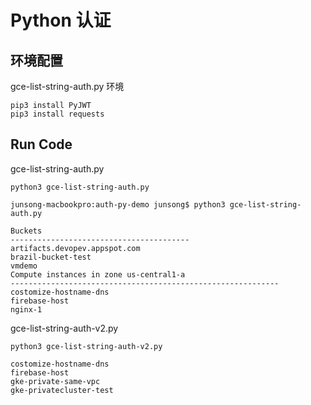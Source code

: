# Python 认证
## 环境配置
gce-list-string-auth.py 环境
```
pip3 install PyJWT
pip3 install requests
```
## Run Code
gce-list-string-auth.py
```
python3 gce-list-string-auth.py

junsong-macbookpro:auth-py-demo junsong$ python3 gce-list-string-auth.py

Buckets
----------------------------------------
artifacts.devopev.appspot.com
brazil-bucket-test
vmdemo
Compute instances in zone us-central1-a
------------------------------------------------------------
costomize-hostname-dns
firebase-host
nginx-1
```
gce-list-string-auth-v2.py
```
python3 gce-list-string-auth-v2.py

costomize-hostname-dns
firebase-host
gke-private-same-vpc
gke-privatecluster-test
```